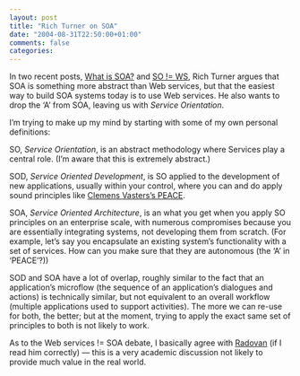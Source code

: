 ```yaml
---
layout: post
title: "Rich Turner on SOA"
date: "2004-08-31T22:50:00+01:00"
comments: false
categories: 
---
```


<p>In two recent posts, <a href="http://weblogs.asp.net/richturner666/archive/2004/08/24/219752.aspx">What is SOA?</a> and
<a href="http://weblogs.asp.net/richturner666/archive/2004/08/24/219871.aspx">SO != WS</a>, Rich Turner argues that SOA is something more abstract than Web services, but that the easiest way to build SOA systems today is to use Web services.  He also wants to drop the &#8216;A&#8217; from SOA, leaving us with <em>Service Orientation</em>. </p>

<p>I&#8217;m trying to make up my mind by starting with some of my own personal definitions: </p>

<p>SO, <em>Service Orientation</em>, is an abstract methodology where Services play a central role. (I&#8217;m aware that this is extremely abstract.)</p>

<p>SOD, <em>Service Oriented Development</em>, is SO applied to the development of new applications, usually within your control, where you can and do apply sound principles like <a href="http://staff.newtelligence.net/clemensv/PermaLink.aspx?guid=3a029ead-58f2-405a-a5d1-6cc3513a59fa">Clemens Vasters&#8217;s PEACE</a>. </p>

<p>SOA, <em>Service Oriented Architecture</em>, is an what you get when you apply SO principles on an enterprise scale, with numerous compromises because you are essentially integrating systems, not developing them from scratch. (For example, let&#8217;s say you encapsulate an existing system&#8217;s functionality with a set of services. How can you make sure that they are autonomous (the &#8216;A&#8217; in &#8216;PEACE&#8217;?))</p>

<p>SOD and SOA have a lot of overlap, roughly similar to the fact that an application&#8217;s microflow (the sequence of an application&#8217;s dialogues and actions) is technically similar, but not equivalent to an overall workflow (multiple applications used to support activities). The more we can re-use for both, the better; but at the moment, trying to apply the exact same set of principles to both is not likely to work.</p>

<p>As to the Web services != SOA debate, I basically agree with <a href="http://radovanjanecek.net/blog/archives/000120.html">Radovan</a> (if I read him correctly) &#8212; this is a very academic discussion not likely to provide much value in the real world.</p>



